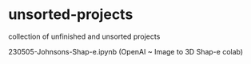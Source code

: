 # unsorted-projects
collection of unfinished and unsorted projects

230505-Johnsons-Shap-e.ipynb
(OpenAI ~ Image to 3D Shap-e colab)
